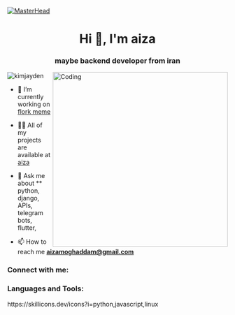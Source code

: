 [![MasterHead](https://visme.co/blog/wp-content/uploads/2019/10/animated-presentation-software-header.gif)]()

<h1 align="center">Hi 👋, I'm aiza </h1>
<h3 align="center">maybe backend developer from iran</h3>
<img align="right" alt="Coding" width="400" src="https://miro.medium.com/max/680/0*7Q3yvSIv_t0ioJ-Z.gif"/>

<p align="left"> <img src="https://komarev.com/ghpvc/?username=kimjayden&label=Profile%20views&color=0e75b6&style=flat" alt="kimjayden" /> </p>

- 🔭 I’m currently working on [flork meme](https://flork.ir)

- 👨‍💻 All of my projects are available at [aiza](https://alimoghaddam.pythonanywhere.com/)


- 💬 Ask me about ** python, django, APIs, telegram bots, flutter,

- 📫 How to reach me **aizamoghaddam@gmail.com**


<h3 align="left">Connect with me:</h3>
<p align="left">


<h3 align="left">Languages and Tools:</h3>
<p>https://skillicons.dev/icons?i=python,javascript,linux
</p>
